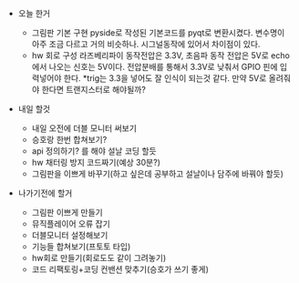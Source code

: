 - 오늘 한거
    - 그림판 기본 구현
        pyside로 작성된 기본코드를 pyqt로 변환시켰다. 변수명이 아주 조금 다르고 거의 비슷하나.
        시그널동작에 있어서 차이점이 있다. 
    - hw 회로 구성
        라즈베리파이 동작전압은 3.3V, 초음파 동작 전압은 5V로 echo에서 나오는 신호는 5V이다.
        전압분배를 통해서 3.3V로 낮춰서 GPIO 핀에 입력넣어야 한다.
        *trig는 3.3을 넣어도 잘 인식이 되는것 같다. 만약 5V로 올려줘야 한다면 트랜지스터로 해야될까?
- 내일 할것
    - 내일 오전에 더블 모니터 써보기
    - 승호랑 한번 합쳐보기?
    - api 정의하기? 를 해야 설날 코딩 할듯
    - hw 채터링 방지 코드짜기(예상 30분?)
    - 그림판을 이쁘게 바꾸기(하고 싶은데 공부하고 설날이나 담주에 바꿔야 할듯)

- 나가기전에 할거
    - 그림판 이쁘게 만들기
    - 뮤직플레이어 오류 잡기
    - 더블모니터 설정해보기
    - 기능들 합쳐보기(프토토 타입)
    - hw회로 만들기(회로도도 같이 그려놓기)
    - 코드 리팩토링+코딩 컨밴션 맞추기(승호가 쓰기 좋게)
